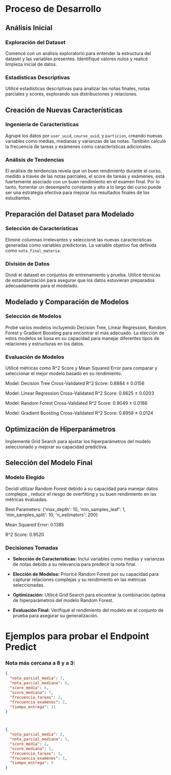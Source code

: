 # Proceso de Desarrollo

## Análisis Inicial

### Exploración del Dataset

Comencé con un análisis exploratorio para entender la estructura del dataset y las variables presentes. Identifiqué valores nulos y realicé limpieza inicial de datos.

### Estadísticas Descriptivas

Utilicé estadísticas descriptivas para analizar las notas finales, notas parciales y scores, explorando sus distribuciones y relaciones.

## Creación de Nuevas Características

### Ingeniería de Características

Agrupé los datos por `user_uuid`, `course_uuid`, y `particion`, creando nuevas variables como medias, medianas y varianzas de las notas. También calculé la frecuencia de tareas y exámenes como características adicionales.

### Análisis de Tendencias

El análisis de tendencias revela que un buen rendimiento durante el curso, medido a través de las notas parciales, el score de tareas y exámenes, está fuertemente asociado con un buen rendimiento en el examen final. Por lo tanto, fomentar un desempeño constante y alto a lo largo del curso puede ser una estrategia efectiva para mejorar los resultados finales de los estudiantes.

## Preparación del Dataset para Modelado

### Selección de Características

Eliminé columnas irrelevantes y seleccioné las nuevas características generadas como variables predictoras. La variable objetivo fue definida como `nota_final_materia`.

### División de Datos

Dividí el dataset en conjuntos de entrenamiento y prueba. Utilicé técnicas de estandarización para asegurar que los datos estuvieran preparados adecuadamente para el modelado.

## Modelado y Comparación de Modelos

### Selección de Modelos

Probé varios modelos incluyendo Decision Tree, Linear Regression, Random Forest y Gradient Boosting para encontrar el más adecuado. La elección de estos modelos se basa en su capacidad para manejar diferentes tipos de relaciones y estructuras en los datos.

### Evaluación de Modelos

Utilicé métricas como R^2 Score y Mean Squared Error para comparar y seleccionar el mejor modelo basado en su rendimiento.

Model: Decision Tree
Cross-Validated R^2 Score: 0.8884 ± 0.0156

Model: Linear Regression
Cross-Validated R^2 Score: 0.6625 ± 0.0203

Model: Random Forest
Cross-Validated R^2 Score: 0.9049 ± 0.0186

Model: Gradient Boosting
Cross-Validated R^2 Score: 0.8958 ± 0.0124



## Optimización de Hiperparámetros

Implementé Grid Search para ajustar los hiperparámetros del modelo seleccionado y mejorar su capacidad predictiva.

## Selección del Modelo Final

### Modelo Elegido

Decidí utilizar Random Forest debido a su capacidad para manejar datos complejos , reducir el riesgo de overfitting y su buen rendimiento en las métricas evaluadas.

Best Parameters: {'max_depth': 10, 'min_samples_leaf': 1, 'min_samples_split': 10, 'n_estimators': 200}

Mean Squared Error: 0.1385

R^2 Score: 0.9520

### Decisiones Tomadas

- **Selección de Características:** Incluí variables como medias y varianzas de notas debido a su relevancia para predecir la nota final.

- **Elección de Modelos:** Prioricé Random Forest por su capacidad para capturar relaciones complejas y su rendimiento en las métricas seleccionadas.

- **Optimización:** Utilicé Grid Search para encontrar la combinación óptima de hiperparámetros del modelo Random Forest.

- **Evaluación Final:** Verifiqué el rendimiento del modelo en el conjunto de prueba para asegurar su generalización.

# Ejemplos para probar el Endpoint Predict

### Nota más cercana a 8 y a 3:

```json
{
  "nota_parcial_media": 7,
  "nota_parcial_mediana": 8,
  "score_media": 6,
  "score_mediana": 7,
  "frecuencia_tareas": 2,
  "frecuencia_examenes": 2,
  "tiempo_entrega": 11
}



{
  "nota_parcial_media": 2,
  "nota_parcial_mediana": 3,
  "score_media": 2,
  "score_mediana": 2,
  "frecuencia_tareas": 1,
  "frecuencia_examenes": 1,
  "tiempo_entrega": 5
}





